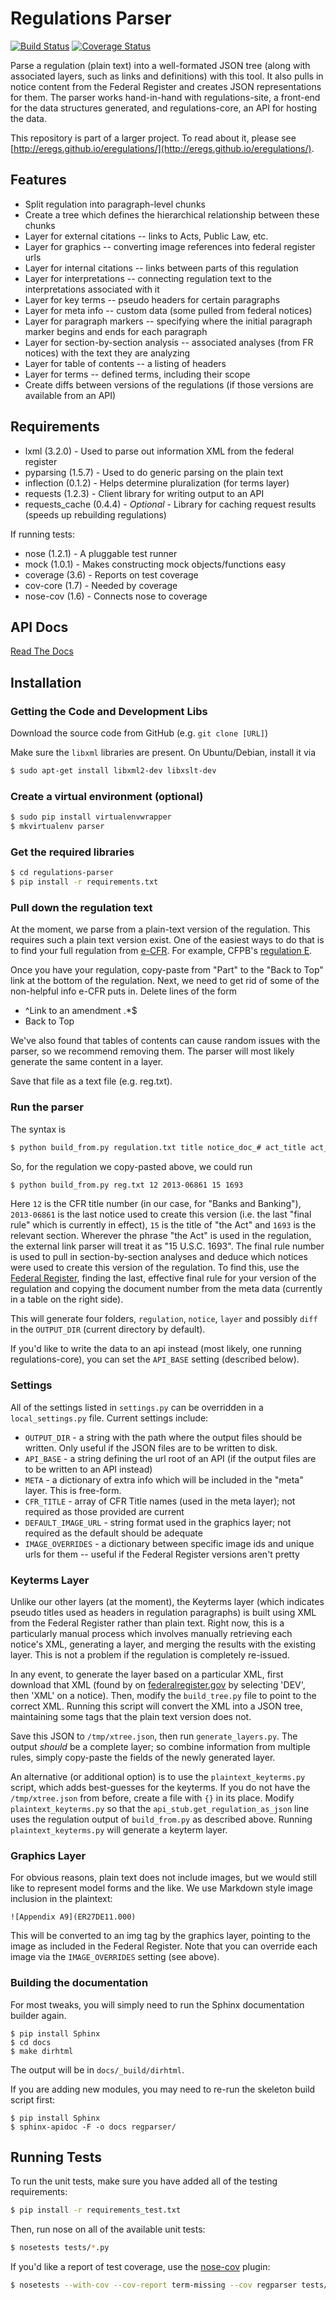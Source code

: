 Regulations Parser
==================

[![Build Status](https://travis-ci.org/cfpb/regulations-parser.png)](https://travis-ci.org/cfpb/regulations-parser)
[![Coverage Status](https://coveralls.io/repos/cfpb/regulations-parser/badge.png)](https://coveralls.io/r/cfpb/regulations-parser)

Parse a regulation (plain text) into a well-formated JSON tree (along with
associated layers, such as links and definitions) with this tool. It also
pulls in notice content from the Federal Register and creates JSON
representations for them. The parser works hand-in-hand with
regulations-site, a front-end for the data structures generated, and
regulations-core, an API for hosting the data.

This repository is part of a larger project. To read about it, please see 
[http://eregs.github.io/eregulations/](http://eregs.github.io/eregulations/).

## Features

* Split regulation into paragraph-level chunks
* Create a tree which defines the hierarchical relationship between these
  chunks
* Layer for external citations -- links to Acts, Public Law, etc.
* Layer for graphics -- converting image references into federal register
  urls
* Layer for internal citations -- links between parts of this regulation
* Layer for interpretations -- connecting regulation text to the
  interpretations associated with it
* Layer for key terms -- pseudo headers for certain paragraphs
* Layer for meta info -- custom data (some pulled from federal notices)
* Layer for paragraph markers -- specifying where the initial paragraph
  marker begins and ends for each paragraph
* Layer for section-by-section analysis -- associated analyses (from FR
  notices) with the text they are analyzing
* Layer for table of contents -- a listing of headers
* Layer for terms -- defined terms, including their scope
* Create diffs between versions of the regulations (if those versions are
  available from an API)

## Requirements

* lxml (3.2.0) - Used to parse out information XML from the federal register
* pyparsing (1.5.7) - Used to do generic parsing on the plain text
* inflection (0.1.2) - Helps determine pluralization (for terms layer)
* requests (1.2.3) - Client library for writing output to an API
* requests_cache (0.4.4) - *Optional* - Library for caching request results
  (speeds up rebuilding regulations)

If running tests:

* nose (1.2.1) - A pluggable test runner
* mock (1.0.1) - Makes constructing mock objects/functions easy
* coverage (3.6) - Reports on test coverage
* cov-core (1.7) - Needed by coverage
* nose-cov (1.6) - Connects nose to coverage

## API Docs

[Read The Docs](https://regulation-parser.readthedocs.org/en/latest/)

## Installation

### Getting the Code and Development Libs

Download the source code from GitHub (e.g. ```git clone [URL]```)

Make sure the ```libxml``` libraries are present. On Ubuntu/Debian, install
it via

```bash
$ sudo apt-get install libxml2-dev libxslt-dev
```

### Create a virtual environment (optional)

```bash
$ sudo pip install virtualenvwrapper
$ mkvirtualenv parser
```

### Get the required libraries

```bash
$ cd regulations-parser
$ pip install -r requirements.txt
```

### Pull down the regulation text

At the moment, we parse from a plain-text version of the regulation. This
requires such a plain text version exist. One of the easiest ways to do that
is to find your full regulation from
[e-CFR](http://www.ecfr.gov/cgi-bin/ECFR?page=browse). For example, CFPB's
[regulation
E](http://www.ecfr.gov/cgi-bin/text-idx?c=ecfr&rgn=div5&view=text&node=12:8.0.2.9.4&idno=12).

Once you have your regulation, copy-paste from "Part" to the "Back to Top"
link at the bottom of the regulation. Next, we need to get rid of some of
the non-helpful info e-CFR puts in. Delete lines of the form

* ^Link to an amendment .*$
* Back to Top

We've also found that tables of contents can cause random issues with the
parser, so we recommend removing them. The parser will most likely generate
the same content in a layer.

Save that file as a text file (e.g. reg.txt).

### Run the parser

The syntax is 

```bash
$ python build_from.py regulation.txt title notice_doc_# act_title act_section
```

So, for the regulation we copy-pasted above, we could run
```bash
$ python build_from.py reg.txt 12 2013-06861 15 1693
```

Here ```12``` is the CFR title number (in our case, for "Banks and
Banking"), ```2013-06861``` is the last notice used to create this version
(i.e. the last "final rule" which is currently in effect), ```15``` is the
title of "the Act" and ```1693``` is the relevant section. Wherever the
phrase "the Act" is used in the regulation, the external link parser will
treat it as "15 U.S.C. 1693".  The final rule number is used to pull in
section-by-section analyses and deduce which notices were used to create
this version of the regulation. To find this, use the 
[Federal Register](https://www.federalregister.gov/), finding the last,
effective final rule for your version of the regulation and copying the
document number from the meta data (currently in a table on the right side).

This will generate four folders, ```regulation```, ```notice```, ``layer``
and possibly ``diff`` in the ```OUTPUT_DIR``` (current directory by default).

If you'd like to write the data to an api instead (most likely, one running
regulations-core), you can set the ```API_BASE``` setting (described below).

### Settings

All of the settings listed in ```settings.py``` can be overridden in a
```local_settings.py``` file. Current settings include:

* ```OUTPUT_DIR``` - a string with the path where the output files should be
  written. Only useful if the JSON files are to be written to disk.
* ```API_BASE``` - a string defining the url root of an API (if the output
  files are to be written to an API instead)
* ```META``` - a dictionary of extra info which will be included in the
  "meta" layer. This is free-form.
* ```CFR_TITLE``` - array of CFR Title names (used in the meta layer); not
  required as those provided are current
* ```DEFAULT_IMAGE_URL``` - string format used in the graphics layer; not
  required as the default should be adequate 
* ```IMAGE_OVERRIDES``` - a dictionary between specific image ids and unique
  urls for them -- useful if the Federal Register versions aren't pretty

### Keyterms Layer

Unlike our other layers (at the moment), the Keyterms layer (which indicates
pseudo titles used as headers in regulation paragraphs) is built using XML
from the Federal Register rather than plain text. Right now, this is a
particularly manual process which involves manually retrieving each notice's
XML, generating a layer, and merging the results with the existing layer.
This is not a problem if the regulation is completely re-issued.

In any event, to generate the layer based on a particular XML, first
download that XML (found by on [federalregister.gov](https://www.federalregister.gov) 
by selecting 'DEV', then 'XML' on a notice). Then, modify the
```build_tree.py``` file to point to the correct XML. Running this script
will convert the XML into a JSON tree, maintaining some tags that the plain
text version does not.

Save this JSON to ```/tmp/xtree.json```, then run ```generate_layers.py```.
The output *should* be a complete layer; so combine information from
multiple rules, simply copy-paste the fields of the newly generated layer.

An alternative (or additional option) is to use the
```plaintext_keyterms.py``` script, which adds best-guesses for the
keyterms. If you do not have the ```/tmp/xtree.json``` from before, create a
file with ```{}``` in its place. Modify ```plaintext_keyterms.py``` so that
the ```api_stub.get_regulation_as_json``` line uses the regulation output of
```build_from.py``` as described above. Running ```plaintext_keyterms.py```
will generate a keyterm layer.

### Graphics Layer

For obvious reasons, plain text does not include images, but we would still
like to represent model forms and the like. We use Markdown style image
inclusion in the plaintext:

```
![Appendix A9](ER27DE11.000)
```

This will be converted to an img tag by the graphics layer, pointing to the
image as included in the Federal Register. Note that you can override each
image via the ```IMAGE_OVERRIDES``` setting (see above).

### Building the documentation

For most tweaks, you will simply need to run the Sphinx documentation
builder again.

```
$ pip install Sphinx
$ cd docs
$ make dirhtml
```

The output will be in ```docs/_build/dirhtml```.

If you are adding new modules, you may need to re-run the skeleton build
script first:

```
$ pip install Sphinx
$ sphinx-apidoc -F -o docs regparser/
```


##  Running Tests

To run the unit tests, make sure you have added all of the testing
requirements:

```bash
$ pip install -r requirements_test.txt
```

Then, run nose on all of the available unit tests:

```bash
$ nosetests tests/*.py
```

If you'd like a report of test coverage, use the [nose-cov](https://pypi.python.org/pypi/nose-cov) plugin:

```bash
$ nosetests --with-cov --cov-report term-missing --cov regparser tests/*.py
```
